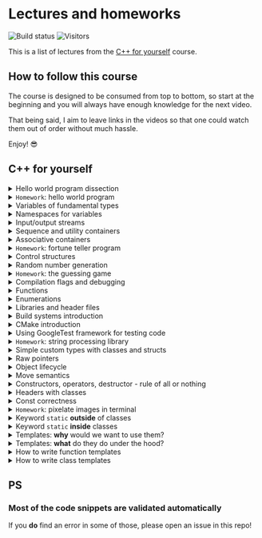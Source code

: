 # Lectures and homeworks

![Build status](https://img.shields.io/github/actions/workflow/status/cpp-for-yourself/supplementary-materials/action.yml?branch=main&label=Link%20and%20code%20validation&style=for-the-badge)
![Visitors](https://api.visitorbadge.io/api/visitors?path=code-for-yourself%2Fcode-for-yourself&labelColor=%23697689&countColor=%23263759)

This is a list of lectures from the [C++ for yourself](https://youtube.com/playlist?list=PLwhKb0RIaIS1sJkejUmWj-0lk7v_xgCuT) course.

## How to follow this course
The course is designed to be consumed from top to bottom, so start at the beginning and you will always have enough knowledge for the next video.

That being said, I aim to leave links in the videos so that one could watch them out of order without much hassle.

Enjoy! 😎

## C++ for yourself

<details>
<summary>
Hello world program dissection
</summary>

----------------------------------------------------------
[![Video thumbnail](https://img.youtube.com/vi/t2h1geGSww4/maxresdefault.jpg)](https://youtu.be/t2h1geGSww4)

[Lecture script](lectures/hello_world_dissection.md)
- First keywords
- What brackets mean
- What do different signs mean
- Intro to "scopes"
- Intro to functions
- Intro to includes
----------------------------------------------------------
</details>

<details>
<summary><code>Homework</code>: hello world program</summary>

----------------------------------------------------------
[Homework script](homeworks/homework_1/homework.md)
- Write a simple program that prints `Hello World!`
- Learn to compile and run simple programs
----------------------------------------------------------
</details>

<details>
<summary>
Variables of fundamental types
</summary>

----------------------------------------------------------
[![Video thumbnail](https://img.youtube.com/vi/0z0gvv_Tb_U/maxresdefault.jpg)](https://youtu.be/0z0gvv_Tb_U)

[Lecture script](lectures/cpp_basic_types_and_variables.md)
- How to create variables of fundamental types
- Naming variables
- Using `const`, `constexpr` with variables
- References to variables
----------------------------------------------------------
</details>

<details>
<summary>
Namespaces for variables
</summary>

-----------------------------------------------------------
[![Video thumbnail](https://img.youtube.com/vi/cP2IDg4_BRk/maxresdefault.jpg)](https://youtu.be/cP2IDg4_BRk)

[Lecture script](lectures/namespaces_using.md)
- Namespaces with variables
- The word `using` with variables
----------------------------------------------------------
</details>

<details>
<summary>
Input/output streams
</summary>

----------------------------------------------------------
[![Video thumbnail](https://img.youtube.com/vi/hy3eOpZmxbY/maxresdefault.jpg)](https://youtu.be/hy3eOpZmxbY)

[Lecture script](lectures/more_useful_types.md)
- `std::cout`, `std::cerr`, `std::cin`
----------------------------------------------------------
</details>

<details>
<summary>
Sequence and utility containers
</summary>

----------------------------------------------------------
[![Video thumbnail](https://img.youtube.com/vi/dwkSVkGsvFk/maxresdefault.jpg)](https://youtu.be/dwkSVkGsvFk)

[Lecture script](lectures/more_useful_types.md)
- Sequence containers: `std::array`, `std::vector`, their usage and some caveats
- Pair container: `std::pair`
- Strings from STL: `std::string`
- Conversion to/from strings: `to_string`, `stoi`, `stod`, `stof`, etc.
- Aggregate initialization
----------------------------------------------------------
</details>

<details>
<summary>
Associative containers
</summary>

----------------------------------------------------------
[![Video thumbnail](https://img.youtube.com/vi/TCu76SYmVCg/maxresdefault.jpg)](https://youtu.be/TCu76SYmVCg)

[Lecture script](lectures/associative_containers.md)
- `std::map` and `std::unordered_map`
- Touch up on `std::set` and `std::unordered_set`
----------------------------------------------------------
</details>

<details>
<summary><code>Homework</code>: fortune teller program</summary>

----------------------------------------------------------
[Homework script](homeworks/homework_2/homework.md)
- Write a program that tells your C++ fortune
- It reads and writes data from and to terminal
- Stores and accesses these data in containers
----------------------------------------------------------
</details>

<details>
<summary>
Control structures
</summary>

----------------------------------------------------------
[![Video thumbnail](https://img.youtube.com/vi/jzgTxosgGIA/maxresdefault.jpg)](https://youtu.be/jzgTxosgGIA)

[Lecture script](lectures/control_structures.md)
- `if`, `switch` and ternary operator
- `for`, `while` and `do ... while`
----------------------------------------------------------
</details>

<details>
<summary>
Random number generation
</summary>

----------------------------------------------------------
[![Video thumbnail](https://img.youtube.com/vi/IUoqMTGGo6k/maxresdefault.jpg)](https://youtu.be/IUoqMTGGo6k)

[Lecture script](lectures/random_numbers.md)
- What are random numbers
- How to generate them in modern C++
- Why not to use `rand()`
----------------------------------------------------------
</details>

<details>
<summary><code>Homework</code>: the guessing game</summary>

----------------------------------------------------------
[![Video thumbnail](https://img.youtube.com/vi/TYs_xwihCNc/maxresdefault.jpg)](https://youtu.be/TYs_xwihCNc)

[Homework script](homeworks/homework_3/homework.md)
- A program that generates a number
- The user guesses this number
- The program tells the user if they are above or below with their guess (or if they've won)
----------------------------------------------------------
</details>

<details>
<summary>
Compilation flags and debugging
</summary>

----------------------------------------------------------
[![Video thumbnail](https://img.youtube.com/vi/NTlcDv7W2-c/maxresdefault.jpg)](https://youtu.be/NTlcDv7W2-c)

[Lecture script](lectures/compilation_debugging.md)
- Useful compilation flags
- Debugging a program with:
  - Print statements
  - `lldb` debugger
----------------------------------------------------------
</details>

<details>
<summary>
Functions
</summary>

----------------------------------------------------------
[![Video thumbnail](https://img.youtube.com/vi/RaSw0g2aPig/maxresdefault.jpg)](https://youtu.be/RaSw0g2aPig)

[Lecture script](lectures/functions.md)
- What is a function
- Declaration and definition
- Passing by reference
- Overloading
- Using default arguments
----------------------------------------------------------
</details>

<details>
<summary>
Enumerations
</summary>

----------------------------------------------------------
[![Video thumbnail](https://img.youtube.com/vi/4kZyQ-TwH00/maxresdefault.jpg)](https://youtu.be/4kZyQ-TwH00)

[Lecture script](lectures/enums.md)
- What are `enums`
- How to use them?
- Why not to use old style `enums`
----------------------------------------------------------
</details>

<details>
<summary>
Libraries and header files
</summary>

----------------------------------------------------------
[![Video thumbnail](https://img.youtube.com/vi/Lxo8ftglwXE/maxresdefault.jpg)](https://youtu.be/Lxo8ftglwXE)

[Lecture script](lectures/headers_and_libraries.md)
- Different types of libraries
  - Header-only
  - Static
  - Dynamic
- What is linking
- When to use the keyword `inline`
- Some common best practices
----------------------------------------------------------
</details>

<details>
<summary>
Build systems introduction
</summary>

----------------------------------------------------------
[![Video thumbnail](https://img.youtube.com/vi/kbk4DphsYPU/maxresdefault.jpg)](https://youtu.be/kbk4DphsYPU)

[Lecture script](lectures/build_systems.md)
- Intro to build systems
- Build commands as a script
- Build commands in a `Makefile`
----------------------------------------------------------
</details>

<details>
<summary>
CMake introduction
</summary>

----------------------------------------------------------
[![Video thumbnail](https://img.youtube.com/vi/UH6F6ypdYbw/maxresdefault.jpg)](https://youtu.be/UH6F6ypdYbw)

[Lecture script](lectures/cmake.md)
- Build process with CMake
- CMake Variables
- Targets and their properties
- Example CMake project
----------------------------------------------------------
</details>

<details>
<summary>
Using GoogleTest framework for testing code
</summary>

----------------------------------------------------------
[![Video thumbnail](https://img.youtube.com/vi/pxJoVRfpRPE/maxresdefault.jpg)](https://youtu.be/pxJoVRfpRPE)

[Lecture script](lectures/googletest.md)
- Explain what testing is for
- Explain what testing is
- Show how to download and setup googletest
- Show how to write a simple test
----------------------------------------------------------
</details>

<details>
<summary><code>Homework</code>: string processing library</summary>

----------------------------------------------------------
[![Video thumbnail](https://img.youtube.com/vi/f0x2qcFgu5o/maxresdefault.jpg)](https://youtu.be/f0x2qcFgu5o)

[Homework script](homeworks/homework_4/homework.md)
- You will write library that allows to split and trim strings
- You will learn how to:
  - Write a CMake project from scratch
  - Write your own libraries
  - Test them with googletest
  - Link them to binaries
----------------------------------------------------------
</details>

<details>
<summary>
Simple custom types with classes and structs
</summary>

----------------------------------------------------------
[![Video thumbnail](https://img.youtube.com/vi/IijP--Xf5kQ/maxresdefault.jpg)](https://youtu.be/IijP--Xf5kQ)

[Lecture script](lectures/classes_intro.md)
- Explain why the classes are needed
- Implement an example game about a car
- Define classes and structs more formally
----------------------------------------------------------
</details>

<details>
<summary>
Raw pointers
</summary>

----------------------------------------------------------
[![Video thumbnail](https://img.youtube.com/vi/pptRG345jnU/maxresdefault.jpg)](https://youtu.be/pptRG345jnU)

[Lecture script](lectures/raw_pointers.md)
- The pointer type
- Pointers = variables of pointer types
- How to get the data?
- Initialization and assignment
- Using const with pointers
- Non-const pointer to const data
- Constant pointer to non-const data
- Constant pointer to constant data
----------------------------------------------------------
</details>

<details>
<summary>
Object lifecycle
</summary>

----------------------------------------------------------
[![Video thumbnail](https://img.youtube.com/vi/TFoav6vhgdg/maxresdefault.jpg)](https://youtu.be/TFoav6vhgdg)

[Lecture script](lectures/object_lifecycle.md)
- Creating a new object
- What happens when an object dies
- Full class lifecycle explained
----------------------------------------------------------
</details>

<details>
<summary>
Move semantics
</summary>

----------------------------------------------------------
[![Video thumbnail](https://img.youtube.com/vi/kqQ90R0_GFI/maxresdefault.jpg)](https://youtu.be/kqQ90R0_GFI)

[Lecture script](lectures/move_semantics.md)
- Why we care about move semantics
- Let’s re-design move semantics from scratch
- How is it actually designed and called in Modern C++?

----------------------------------------------------------
</details>

<details>
<summary>
Constructors, operators, destructor - rule of all or nothing
</summary>

----------------------------------------------------------
[![Video thumbnail](https://img.youtube.com/vi/una89pkP9ms/maxresdefault.jpg)](https://youtu.be/una89pkP9ms)

[Lecture script](lectures/all_or_nothing.md)
- “Good style” as our guide
- What is “good style”
- Setting up the example
- Rule 1: destructor
- Rule 2: copy constructor
- Rule 3: copy assignment operator
- Rule 4: move constructor
- Rule 5: move assignment operator
- Now we (mostly) follow best practices
- Rule of 5 (and 3)
- The rule of “all or nothing”

----------------------------------------------------------
</details>

<details>
<summary>
Headers with classes
</summary>

----------------------------------------------------------
[![Video thumbnail](https://img.youtube.com/vi/9MB1nHDIM64/maxresdefault.jpg)](https://youtu.be/9MB1nHDIM64)

[Lecture script](lectures/headers_with_classes.md)
- What stays the same
- What is different
- Example to show it all

----------------------------------------------------------
</details>

<details>
<summary>Const correctness</summary>

----------------------------------------------------------
[![Video thumbnail](https://img.youtube.com/vi/WsBdxq319OY/maxresdefault.jpg)](https://youtu.be/WsBdxq319OY)

[Lecture script](lectures/const_correctness.md)
- What is const correctness
- Some rules and examples to follow in order to work with `const` correctly
----------------------------------------------------------
</details>

<details>
<summary><code>Homework</code>: pixelate images in terminal</summary>

----------------------------------------------------------
[![Video thumbnail](https://img.youtube.com/vi/Cj3x51iJdvM/maxresdefault.jpg)](https://youtu.be/Cj3x51iJdvM)

[Homework script](homeworks/homework_5/homework.md)
- You will write a library that allows to pixelate an image
- You will learn how to:
  - Work with classes
  - Use external libraries
    - Read images from disk using `stb_image.h`
    - Draw stuff in the terminal using `FTXUI` library
  - Manage memory allocated elsewhere correctly
  - Writing multiple libraries and binaries and linking them together
  - Manage a larger CMake project
----------------------------------------------------------
</details>

<details>
<summary>Keyword <code>static</code> <b>outside</b> of classes</summary>

----------------------------------------------------------
[![Video thumbnail](https://img.youtube.com/vi/7cpPQunjv4s/maxresdefault.jpg)](https://youtu.be/7cpPQunjv4s)

[Lecture script](lectures/static_outside_classes.md)
- Why we should not use `static` outside of classes
- Relation to storage duration
- Relation to linkage
- Why we should use `inline` instead

----------------------------------------------------------
</details>

<details>
<summary>Keyword <code>static</code> <b>inside</b> classes</summary>

----------------------------------------------------------
[![Video thumbnail](https://img.youtube.com/vi/ggNCjDPShrA/maxresdefault.jpg)](https://youtu.be/ggNCjDPShrA)

[Lecture script](lectures/static_in_classes.md)
- Using `static` class methods
- Using `static` class data
- What is `static` in classes useful for?

----------------------------------------------------------
</details>

<details>
<summary>Templates: <b>why</b> would we want to use them?</summary>

----------------------------------------------------------
[![Video thumbnail](https://img.youtube.com/vi/1Mrt1NM3KnI/maxresdefault.jpg)](https://youtu.be/1Mrt1NM3KnI)

[Lecture script](lectures/templates_why.md)
- Templates provide abstraction and separation of concerns
- Function templates
- Class and struct templates
- Generic algorithms and design patterns
- Zero runtime cost (almost)
- Compile-time meta-programming
- Summary

----------------------------------------------------------
</details>

<details>
<summary>Templates: <b>what</b> do they do under the hood?</summary>

----------------------------------------------------------
[![Video thumbnail](https://img.youtube.com/vi/NKvEbPVllRE/maxresdefault.jpg)](https://youtu.be/NKvEbPVllRE)

[Lecture script](lectures/templates_what.md)
- Compilation process recap
- Compiler uses templates to generate code
- Hands-on example
- Compiler is lazy

----------------------------------------------------------
</details>

<details>
<summary>How to write function templates</summary>

----------------------------------------------------------
[![Video thumbnail](https://img.youtube.com/vi/BZ626ZWPspc/maxresdefault.jpg)](https://youtu.be/BZ626ZWPspc)

[Lecture script](lectures/templates_how_functions.md)
- The basics of writing a function template
- Explicit template parameters
- Implicit template parameters
- Using both explicit and implicit template parameters at the same time
- Function overloading and templates
- Full function template specialization and why function overloading is better

----------------------------------------------------------
</details>

<details>
<summary>How to write class templates</summary>

----------------------------------------------------------
[![Video thumbnail](https://img.youtube.com/vi/IQ62tA51Vag/maxresdefault.jpg)](https://youtu.be/IQ62tA51Vag)

- [How to use templates with classes in C++](lectures/templates_how_classes.md#how-to-use-templates-with-classes-in-c)
- [Class method templates](lectures/templates_how_classes.md#class-method-templates)
  - [Prefer overloading to specialization of class method templates](lectures/templates_how_classes.md#prefer-overloading-to-specialization-of-class-method-templates)
  - [Sometimes overloading is not possible --- specialize in this case](lectures/templates_how_classes.md#sometimes-overloading-is-not-possible-----specialize-in-this-case)
- [Class templates](lectures/templates_how_classes.md#class-templates)
- [Class template argument deduction (min. C++17)](lectures/templates_how_classes.md#class-template-argument-deduction-min-c17)
  - [Class template specialization: implicit and explicit](lectures/templates_how_classes.md#class-template-specialization-implicit-and-explicit)
  - [Full explicit template specialization](lectures/templates_how_classes.md#full-explicit-template-specialization)
    - [How to fully specialize class templates](lectures/templates_how_classes.md#how-to-fully-specialize-class-templates)
    - [Make sure a specialization follows the expected interface](lectures/templates_how_classes.md#make-sure-a-specialization-follows-the-expected-interface)
    - [Historical reference for `std::vector<bool>`](lectures/templates_how_classes.md#historical-reference-for-stdvectorbool)
    - [Specialize just one method of a class](lectures/templates_how_classes.md#specialize-just-one-method-of-a-class)
    - [Specialize method templates of class templates](lectures/templates_how_classes.md#specialize-method-templates-of-class-templates)
    - [Type traits and how to implement them using template specialization](lectures/templates_how_classes.md#type-traits-and-how-to-implement-them-using-template-specialization)
    - [More generic traits using partial specialization](lectures/templates_how_classes.md#more-generic-traits-using-partial-specialization)
  - [Difference between partial and full specializations](lectures/templates_how_classes.md#difference-between-partial-and-full-specializations)
    - [How to tell partial template specialization apart from a new template class definition?](lectures/templates_how_classes.md#how-to-tell-partial-template-specialization-apart-from-a-new-template-class-definition)
    - [How to tell a partial template specialization apart from a full class template specialization?](lectures/templates_how_classes.md#how-to-tell-a-partial-template-specialization-apart-from-a-full-class-template-specialization)
  - [Partial template specialization with more types](lectures/templates_how_classes.md#partial-template-specialization-with-more-types)
- [Summary](lectures/templates_how_classes.md#summary)

----------------------------------------------------------
</details>

## PS

### Most of the code snippets are validated automatically
If you **do** find an error in some of those, please open an issue in this repo!
